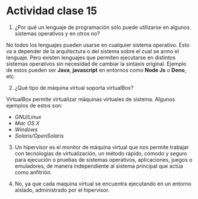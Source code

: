 # Actividad clase 15

1. ¿Por qué un lenguaje de programación sólo puede utilizarse en algunos sistemas operativos y en otros no?

No todos los lenguajes pueden usarse en cualquier sistema operativo. Esto va a depender de la arquitectura o del sistema sobre el cual se armo el lenguaje. Pero existen lenguajes que permiten ejecutarse en distintos sistemas operativos sin necesidad de cambiar la sintaxis original. Ejemplo de estos pueden ser **Java**, **javascript** en entornos como **Node Js** o **Deno**, etc.

2. ¿Qué tipo de máquina virtual soporta virtualBox?

VirtualBox permite virtualizar máquinas virtuales de sistema. Algunos ejemplos de estos son:
* _GNU/Linux_
* _Mac OS X_
* _Windows_
* _Solaris/OpenSolaris_

3. Un hipervisor es el monitor de máquina virtual que nos permite trabajar con tecnologías de virtualización, un método rápido, cómodo y seguro para ejecución o pruebas de sistemas operativos, aplicaciones, juegos o emuladores, de manera independiente al sistema principal que actúa como anfitrión.

4. No, ya que cada maquina virtual se encuentra ejecutando en un entorno aislado, administrado por el hipervisor.